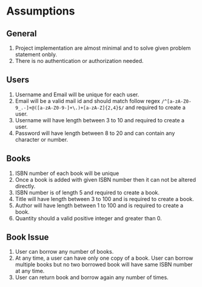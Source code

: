 # Assumptions

## General
1. Project implementation are almost minimal and to solve given problem statement onbly.
2. There is no authentication or authorization needed.

## Users
1. Username and Email will be unique for each user.
2. Email will be a valid mail id and should match follow regex `/^[a-zA-Z0-9_.-]+@([a-zA-Z0-9-]+\.)+[a-zA-Z]{2,4}$/` and required to create a user.
3. Username will have length between 3 to 10 and required to create a user.
4. Password will have length between 8 to 20 and can contain any character or number.

## Books
1. ISBN number of each book will be unique
2. Once a book is added with given ISBN number then it can not be altered directly.
3. ISBN number is of length 5 and required to create a book.
4. Title will have length between 3 to 100 and is required to create a book.
5. Author will have length between 1 to 100 and is required to create a book.
6. Quantity should a valid positive integer and greater than 0.

## Book Issue
1. User can borrow any number of books.
2. At any time, a user can have only one copy of a book. User can borrow multiple books but no two borrowed book will have same ISBN number at any time.
3. User can return book and borrow again any number of times.
